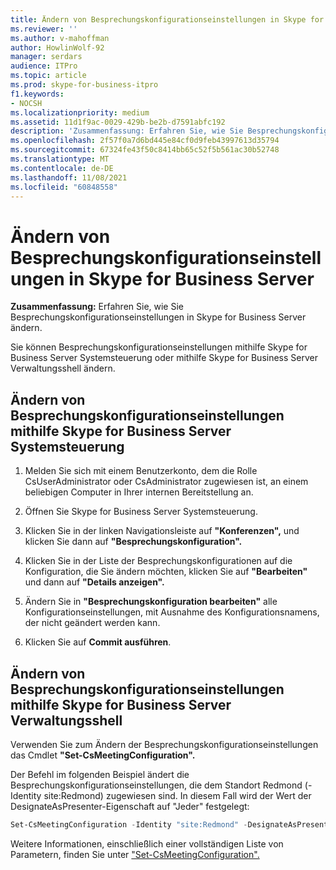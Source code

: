 ```yaml
---
title: Ändern von Besprechungskonfigurationseinstellungen in Skype for Business Server
ms.reviewer: ''
ms.author: v-mahoffman
author: HowlinWolf-92
manager: serdars
audience: ITPro
ms.topic: article
ms.prod: skype-for-business-itpro
f1.keywords:
- NOCSH
ms.localizationpriority: medium
ms.assetid: 11d1f9ac-0029-429b-be2b-d7591abfc192
description: 'Zusammenfassung: Erfahren Sie, wie Sie Besprechungskonfigurationseinstellungen in Skype for Business Server ändern.'
ms.openlocfilehash: 2f57f0a7d6bd445e84cf0d9feb43997613d35794
ms.sourcegitcommit: 67324fe43f50c8414bb65c52f5b561ac30b52748
ms.translationtype: MT
ms.contentlocale: de-DE
ms.lasthandoff: 11/08/2021
ms.locfileid: "60848558"
---
```

# <a name="modify-meeting-configuration-settings-in-skype-for-business-server"></a>Ändern von Besprechungskonfigurationseinstellungen in Skype for Business Server
 
**Zusammenfassung:** Erfahren Sie, wie Sie Besprechungskonfigurationseinstellungen in Skype for Business Server ändern.
  
Sie können Besprechungskonfigurationseinstellungen mithilfe Skype for Business Server Systemsteuerung oder mithilfe Skype for Business Server Verwaltungsshell ändern.
  
## <a name="modify-meeting-configuration-settings-by-using-skype-for-business-server-control-panel"></a>Ändern von Besprechungskonfigurationseinstellungen mithilfe Skype for Business Server Systemsteuerung

1. Melden Sie sich mit einem Benutzerkonto, dem die Rolle CsUserAdministrator oder CsAdministrator zugewiesen ist, an einem beliebigen Computer in Ihrer internen Bereitstellung an.
    
2.  Öffnen Sie Skype for Business Server Systemsteuerung.
    
3. Klicken Sie in der linken Navigationsleiste auf **"Konferenzen",** und klicken Sie dann auf **"Besprechungskonfiguration".**
    
4. Klicken Sie in der Liste der Besprechungskonfigurationen auf die Konfiguration, die Sie ändern möchten, klicken Sie auf **"Bearbeiten"** und dann auf **"Details anzeigen".**
    
5. Ändern Sie in **"Besprechungskonfiguration bearbeiten"** alle Konfigurationseinstellungen, mit Ausnahme des Konfigurationsnamens, der nicht geändert werden kann.
    
6. Klicken Sie auf **Commit ausführen**.
    
## <a name="modify-meeting-configuration-settings-by-using-skype-for-business-server-management-shell"></a>Ändern von Besprechungskonfigurationseinstellungen mithilfe Skype for Business Server Verwaltungsshell

Verwenden Sie zum Ändern der Besprechungskonfigurationseinstellungen das Cmdlet **"Set-CsMeetingConfiguration".**
  
Der Befehl im folgenden Beispiel ändert die Besprechungskonfigurationseinstellungen, die dem Standort Redmond (-Identity site:Redmond) zugewiesen sind. In diesem Fall wird der Wert der DesignateAsPresenter-Eigenschaft auf "Jeder" festgelegt:
  
```PowerShell
Set-CsMeetingConfiguration -Identity "site:Redmond" -DesignateAsPresenter "Everyone"
```

Weitere Informationen, einschließlich einer vollständigen Liste von Parametern, finden Sie unter ["Set-CsMeetingConfiguration".](/powershell/module/skype/set-csmeetingconfiguration?view=skype-ps)
